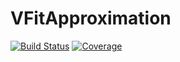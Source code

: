 # VFitApproximation

[![Build Status](https://github.com/ShubhangG/VFitApproximation.jl/workflows/CI/badge.svg)](https://github.com/ShubhangG/VFitApproximation.jl/actions)
[![Coverage](https://codecov.io/gh/ShubhangG/VFitApproximation.jl/branch/master/graph/badge.svg)](https://codecov.io/gh/ShubhangG/VFitApproximation.jl)

